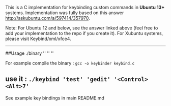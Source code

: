 This is a C implementation for keybinding custom commands in **Ubuntu 13+** systems. Implementation was fully based on this answer http://askubuntu.com/a/597414/357970.

Note: For Ubuntu 12 and below, see the answer linked above (feel free to add your implementation to the repo if you create it). For Xubuntu systems, please visit Keybind/xml/xfce4.


------------
##Usage 
./binary '<name>' '<command>' '<binding>'

For example
compile the binary : `gcc -o keybinder keybind.c`

use it : `./keybind 'test' 'gedit' '<Control><Alt>7'`
------------

See example key bindings in main README.md 
